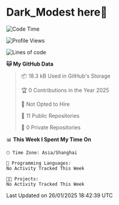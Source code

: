 # Dark_Modest here👋
<!--
<img align="left" src="https://github-readme-stats.vercel.app/api/top-langs/?username=DarkModest" height=255>
<img align="left" src="https://github-readme-stats.vercel.app/api?username=DarkModest&include_all_commits=true&count_private-true&custom_title=Dark_Modest'%20GitHub%20Stats&line_height=30&show_icons=true&hide_border=false&bg_color=ffffff&title_color=000000&icon_color=000000&text_color=463467"><br>
-->
<!--START_SECTION:waka-->
![Code Time](http://img.shields.io/badge/Code%20Time-207%20hrs%2015%20mins-blue)

![Profile Views](http://img.shields.io/badge/Profile%20Views-0-blue)

![Lines of code](https://img.shields.io/badge/From%20Hello%20World%20I%27ve%20Written-139.0%20thousand%20lines%20of%20code-blue)

**🐱 My GitHub Data** 

> 📦 18.3 kB Used in GitHub's Storage 
 > 
> 🏆 0 Contributions in the Year 2025
 > 
> 🚫 Not Opted to Hire
 > 
> 📜 11 Public Repositories 
 > 
> 🔑 0 Private Repositories 
 > 
📊 **This Week I Spent My Time On** 

```text
🕑︎ Time Zone: Asia/Shanghai

💬 Programming Languages: 
No Activity Tracked This Week

🐱‍💻 Projects: 
No Activity Tracked This Week
```


 Last Updated on 26/01/2025 18:42:39 UTC
<!--END_SECTION:waka-->
